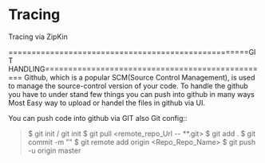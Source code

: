 # Tracing
Tracing via ZipKin

====================================================GIT HANDLING=================================================
Github, which is a popular SCM(Source Control Management), is used to manage the source-control version of your code.
To handle the github you have to under stand few things
you can push into github in many ways
Most Easy way to upload or handel the files in github via UI.

You can push code into github via GIT also
Git config::
>$ git init / git init <FolderName>
>$ git pull <remote_repo_Url -- **.git>
>$ git add .
>$ git commit -m "<comment>"
>$ git remote add origin <Repo_Repo_Name>
>$ git push -u origin master


